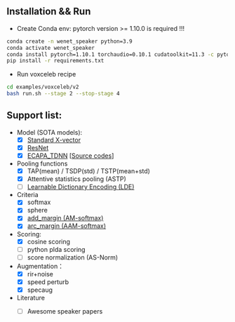 ## Installation && Run

* Create Conda env: pytorch version >= 1.10.0 is required !!!

``` sh
conda create -n wenet_speaker python=3.9
conda activate wenet_speaker
conda install pytorch=1.10.1 torchaudio=0.10.1 cudatoolkit=11.3 -c pytorch -c conda-forge
pip install -r requirements.txt
```

* Run voxceleb recipe

``` sh
cd examples/voxceleb/v2
bash run.sh --stage 2 --stop-stage 4
```


## Support list:
* Model (SOTA models):
    - [x] [Standard X-vector](http://www.danielpovey.com/files/2017_interspeech_embeddings.pdf)
    - [x] [ResNet](https://arxiv.org/pdf/1512.03385.pdf)
    - [x] [ECAPA_TDNN](https://arxiv.org/abs/2005.07143) [[Source codes](https://github.com/lawlict/ECAPA-TDNN)]
* Pooling functions 
    - [x] TAP(mean) / TSDP(std) / TSTP(mean+std)
    - [x] Attentive statistics pooling (ASTP)
    - [ ] [Learnable Dictionary Encoding (LDE)](https://arxiv.org/pdf/1804.00385.pdf)
* Criteria 
    - [x] softmax
    - [x] sphere
    - [x] [add_margin (AM-softmax)](https://arxiv.org/pdf/1801.05599.pdf)
    - [x] [arc_margin (AAM-softmax)](https://arxiv.org/pdf/1801.07698v1.pdf)
* Scoring:
    - [x] cosine scoring
    - [ ] python plda scoring
    - [ ] score normalization (AS-Norm)
* Augmentation：
    - [x] rir+noise
    - [x] speed perturb
    - [x] specaug
* Literature 
    - [ ] Awesome speaker papers

